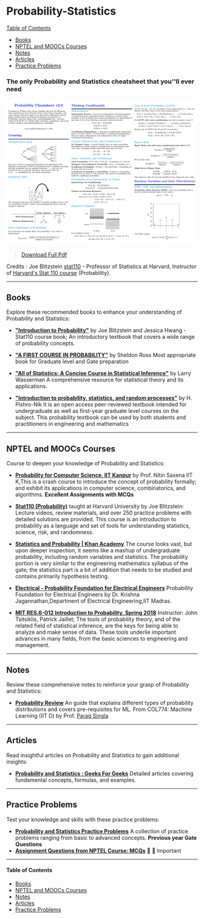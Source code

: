 # Probability-Statistics

[Table of Contents](#table-of-contents)  
* [Books](#books)  
* [NPTEL and MOOCs Courses](#course)  
* [Notes](#notes)  
* [Articles](#articles)  
* [Practice Problems](#practice-problems)


### The only Probability and Statistics cheatsheet that you''ll ever need

[<img src="Data/Probability-Statistics/stat_cheatsheet.png">](http://www.wzchen.com/probability-cheatsheet)
> [Download Full Pdf](Data/Probability-Statistics/probability_cheatsheet.pdf)
 
Credits : Joe Blitzstein [stat110](https://twitter.com/stat110) - Professor of Statistics at Harvard, Instructor of [Harvard's Stat 110 course](https://projects.iq.harvard.edu/stat110/) (Probability).


---

## <a name="books"></a>Books

Explore these recommended books to enhance your understanding of Probability and Statistics:

- [**"Introduction to Probability"**](https://ia803404.us.archive.org/6/items/introduction-to-probability-joseph-k.-blitzstein-jessica-hwang/Introduction%20to%20Probability-Joseph%20K.%20Blitzstein%2C%20Jessica%20Hwang.pdf) by Joe Blitzstein and Jessica Hwang - Stat110 course book; 
  An introductory textbook that covers a wide range of probability concepts.

- [**"A FIRST COURSE IN PROBABILITY"**](http://www.seyedkalali.com/wp-content/uploads/2016/11/A-First-Course-in-Probability-8th-ed.-Sheldon-Ross.pdf) by Sheldon Ross
Most appropriate book for Graduate level and Gate preparation
  
- [**"All of Statistics: A Concise Course in Statistical Inference"**](https://egrcc.github.io/docs/math/all-of-statistics.pdf) by  Larry Wasserman 
  A comprehensive resource for statistical theory and its applications.
  
- [**"Introduction to probability, statistics, and random processes"**](https://probabilitycourse.com/) by  H. Pishro-Nik
It is an open access peer-reviewed textbook intended for undergraduate as well as first-year graduate level courses on the subject. This probability textbook can be used by both students and practitioners in engineering and mathematics



---

## <a name="course"></a>NPTEL and MOOCs Courses

Course to deepen your knowledge of Probability and Statistics:

- **[Probability for Computer Science, IIT Kanpur](https://nptel.ac.in/courses/106104233)**
   by Prof. Nitin Saxena IIT K,This is a crash course to introduce the concept of probability formally; and exhibit its applications in computer science, combinatorics, and algorithms. **Excellent Assignments with MCQs**
  
- **[Stat110 (Probability)](https://www.youtube.com/playlist?list=PL2SOU6wwxB0uwwH80KTQ6ht66KWxbzTIo)**
   taught at Harvard University by Joe Blitzstein: Lecture videos, review materials, and over 250 practice problems with detailed solutions are provided. This course is an introduction to probability as a language and set of tools for understanding statistics, science, risk, and randomness.

- **[Statistics and Probability | Khan Academy](https://www.khanacademy.org/math/statistics-probability)**
The course looks vast, but upon deeper inspection, it seems like a mashup of undergraduate probability, including random variables and statistics. The probability portion is very similar to the engineering mathematics syllabus of the gate; the statistics part is a bit of addition that needs to be studied and contains primarily hypothesis testing.

- **[Electrical - Probability Foundation for Electrical Engineers](https://www.youtube.com/playlist?list=PLbMVogVj5nJQqGHrpAloTec_lOKsG-foc)**
Probability Foundation for Electrical Engineers by Dr. Krishna Jagannathan,Department of Electrical Engineering,IIT Madras.

- **[MIT RES.6-012 Introduction to Probability, Spring 2018](https://www.youtube.com/playlist?list=PLUl4u3cNGP60hI9ATjSFgLZpbNJ7myAg6)**
 Instructor: John Tsitsiklis, Patrick Jaillet; The tools of probability theory, and of the related field of statistical inference, are the keys for being able to analyze and make sense of data. These tools underlie important advances in many fields, from the basic sciences to engineering and management.

---

## <a name="notes"></a>Notes

Review these comprehensive notes to reinforce your grasp of Probability and Statistics:

- **[Probability Review](https://www.cse.iitd.ac.in/~parags/teaching/col774/review/prob.pdf)**
  An guide that explains different types of probability distributions and covers pre-requisites for ML.
  From COL774: Machine Learning (IIT D) by Prof. [Parag Singla](https://www.cse.iitd.ac.in/~parags/teaching.html)

---

## <a name="articles"></a>Articles

Read insightful articles on Probability and Statistics to gain additional insights:

- **[Probability and Statistics : Geeks For Geeks](https://www.geeksforgeeks.org/probability-theory/)**
  Detailed articles covering fundamental concepts, formulas, and examples.

---

## <a name="practice-problems"></a>Practice Problems

Test your knowledge and skills with these practice problems:

- **[Probability and Statistics Practice Problems](https://www.geeksforgeeks.org/probability-gq/)**
  A collection of practice problems ranging from basic to advanced concepts. **Previous year Gate Questions**
- **[Assignment Questions from NPTEL Course: MCQs](https://nptel.ac.in/courses/106104233)** 🌟 🌟 Important

---

#### <a name="table-of-contents"></a>Table of Contents

* [Books](#books)  
* [NPTEL and MOOCs Courses](#course)  
* [Notes](#notes)  
* [Articles](#articles)  
* [Practice Problems](#practice-problems)

